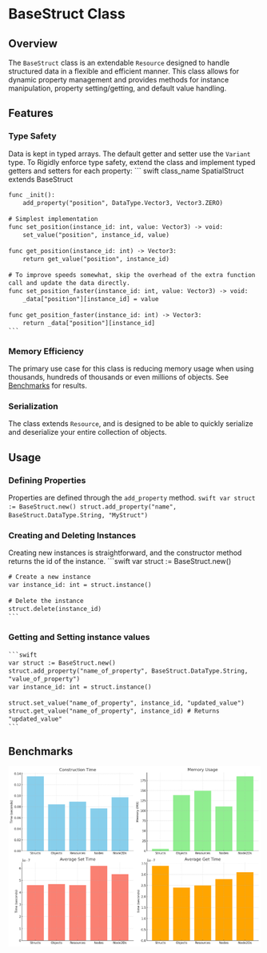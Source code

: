 # BaseStruct Class

## Overview

The `BaseStruct` class is an extendable `Resource` designed to handle structured data in a flexible and efficient manner. This class allows for dynamic property management and provides methods for instance manipulation, property setting/getting, and default value handling.

## Features

### Type Safety
Data is kept in typed arrays. The default getter and setter use the `Variant` type. To Rigidly enforce type safety, extend the class and implement typed getters and setters for each property:
    ``` swift
    class_name SpatialStruct extends BaseStruct

    func _init():
        add_property("position", DataType.Vector3, Vector3.ZERO)

    # Simplest implementation
    func set_position(instance_id: int, value: Vector3) -> void:
        set_value("position", instance_id, value)

    func get_position(instance_id: int) -> Vector3:
        return get_value("position", instance_id)

    # To improve speeds somewhat, skip the overhead of the extra function call and update the data directly.
    func set_position_faster(instance_id: int, value: Vector3) -> void:
        _data["position"][instance_id] = value

    func get_position_faster(instance_id: int) -> Vector3:
        return _data["position"][instance_id]
    ```

### Memory Efficiency
The primary use case for this class is reducing memory usage when using thousands, hundreds of thousands or even millions of objects. See [Benchmarks](#benchmarks) for results.

### Serialization
The class extends `Resource`, and is designed to be able to quickly serialize and deserialize your entire collection of objects.

## Usage

### Defining Properties
Properties are defined through the `add_property` method.
    ```swift
    var struct := BaseStruct.new()
    struct.add_property("name", BaseStruct.DataType.String, "MyStruct")
    ```

### Creating and Deleting Instances
Creating new instances is straightforward, and the constructor method returns the id of the instance.
    ```swift
    var struct := BaseStruct.new()

    # Create a new instance
    var instance_id: int = struct.instance()

    # Delete the instance
    struct.delete(instance_id)
    ```

### Getting and Setting instance values
    ```swift
    var struct := BaseStruct.new()
    struct.add_property("name_of_property", BaseStruct.DataType.String, "value_of_property")
    var instance_id: int = struct.instance()

    struct.set_value("name_of_property", instance_id, "updated_value")
    struct.get_value("name_of_property", instance_id) # Returns "updated_value"
    ```


## Benchmarks
![Benchmarks](benchmarks.png)
